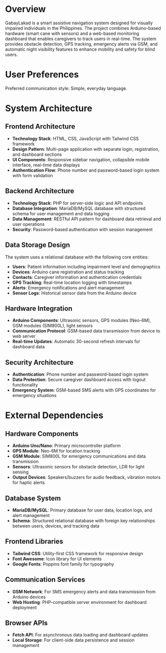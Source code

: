 # Overview

GabayLakad is a smart assistive navigation system designed for visually impaired individuals in the Philippines. The project combines Arduino-based hardware (smart cane with sensors) and a web-based monitoring dashboard that enables caregivers to track users in real-time. The system provides obstacle detection, GPS tracking, emergency alerts via GSM, and automatic night visibility features to enhance mobility and safety for blind users.

# User Preferences

Preferred communication style: Simple, everyday language.

# System Architecture

## Frontend Architecture
- **Technology Stack**: HTML, CSS, JavaScript with Tailwind CSS framework
- **Design Pattern**: Multi-page application with separate login, registration, and dashboard sections
- **UI Components**: Responsive sidebar navigation, collapsible mobile interface, real-time data displays
- **Authentication Flow**: Phone number and password-based login system with form validation

## Backend Architecture
- **Technology Stack**: PHP for server-side logic and API endpoints
- **Database Integration**: MariaDB/MySQL database with structured schema for user management and data logging
- **Data Management**: RESTful API pattern for dashboard data retrieval and user operations
- **Security**: Password-based authentication with session management

## Data Storage Design
The system uses a relational database with the following core entities:
- **Users**: Patient information including impairment level and demographics
- **Devices**: Arduino cane registration and status tracking
- **Contacts**: Caregiver information and authentication credentials
- **GPS Tracking**: Real-time location logging with timestamps
- **Alerts**: Emergency notifications and alert management
- **Sensor Logs**: Historical sensor data from the Arduino device

## Hardware Integration
- **Arduino Components**: Ultrasonic sensors, GPS modules (Neo-6M), GSM modules (SIM800L), light sensors
- **Communication Protocol**: GSM-based data transmission from device to web server
- **Real-time Updates**: Automatic 30-second refresh intervals for dashboard data

## Security Architecture
- **Authentication**: Phone number and password-based login system
- **Data Protection**: Secure caregiver dashboard access with logout functionality
- **Emergency System**: GSM-based SMS alerts with GPS coordinates for emergency situations

# External Dependencies

## Hardware Components
- **Arduino Uno/Nano**: Primary microcontroller platform
- **GPS Module**: Neo-6M for location tracking
- **GSM Module**: SIM800L for emergency communications and data transmission
- **Sensors**: Ultrasonic sensors for obstacle detection, LDR for light sensing
- **Output Devices**: Speakers/buzzers for audio feedback, vibration motors for haptic alerts

## Database System
- **MariaDB/MySQL**: Primary database for user data, location logs, and alert management
- **Schema**: Structured relational database with foreign key relationships between users, devices, and tracking data

## Frontend Libraries
- **Tailwind CSS**: Utility-first CSS framework for responsive design
- **Font Awesome**: Icon library for UI elements
- **Google Fonts**: Poppins font family for typography

## Communication Services
- **GSM Network**: For SMS emergency alerts and data transmission from Arduino devices
- **Web Hosting**: PHP-compatible server environment for dashboard deployment

## Browser APIs
- **Fetch API**: For asynchronous data loading and dashboard updates
- **Local Storage**: For client-side data persistence and session management
